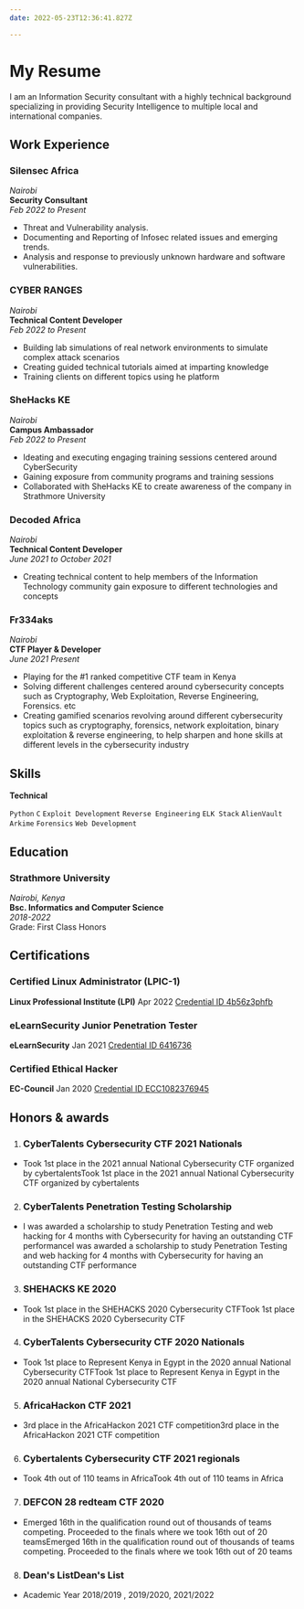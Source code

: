 ```yaml
---
date: 2022-05-23T12:36:41.827Z

---
```

# **My Resume**
I am an Information Security consultant with a highly technical background specializing in providing Security Intelligence to multiple local and international companies. 

## Work Experience

### Silensec Africa
_Nairobi_ <br>
**Security Consultant** <br>
_Feb 2022 to Present_

- Threat and Vulnerability analysis.
- Documenting and Reporting of Infosec related issues and emerging trends.
- Analysis and response to previously unknown hardware and software vulnerabilities.


### CYBER RANGES
_Nairobi_ <br>
**Technical Content Developer** <br>
_Feb 2022 to Present_

- Building lab simulations of real network environments to simulate complex attack scenarios
- Creating guided technical tutorials aimed at imparting knowledge
- Training clients on different topics using he platform


### SheHacks KE
_Nairobi_ <br>
**Campus Ambassador** <br>
_Feb 2022 to Present_

-  Ideating and executing engaging training sessions centered around CyberSecurity
- Gaining exposure from community programs and training sessions
- Collaborated with SheHacks KE to create awareness of the company in Strathmore University



### Decoded Africa
_Nairobi_ <br>
**Technical Content Developer** <br>
_June 2021 to October 2021_

-  Creating technical content to help members of the Information Technology community gain exposure to different technologies and concepts

### Fr334aks
_Nairobi_<br>
**CTF Player & Developer**<br>
_June 2021 Present_

-   Playing for the #1 ranked competitive CTF team in Kenya
-   Solving different challenges centered around cybersecurity concepts such as Cryptography, Web Exploitation, Reverse Engineering, Forensics. etc
-   Creating gamified scenarios revolving around different cybersecurity topics such as cryptography, forensics, network exploitation, binary exploitation & reverse engineering, to help sharpen and hone skills at different levels in the cybersecurity industry

## Skills

**Technical**

`Python`
`C`
`Exploit Development`
`Reverse Engineering`
`ELK Stack`
`AlienVault`
`Arkime`
`Forensics`
`Web Development`

## Education

### Strathmore University
_Nairobi, Kenya_ <br>
**Bsc. Informatics and Computer Science** <br>
_2018-2022_ <br>
Grade: First Class Honors

## Certifications

### Certified Linux Administrator (LPIC-1)
**Linux Professional Institute (LPI)**
Apr 2022
[Credential ID 4b56z3phfb](https://cs.lpi.org/caf/Xamman/certification/verify/LPI000515003/4b56z3phfb)

### eLearnSecurity Junior Penetration Tester
**eLearnSecurity**
Jan 2021
[Credential ID 6416736](https://verified.elearnsecurity.com/certificates/962ae3aa-58ee-4649-9216-6c11a804a92b)

### Certified Ethical Hacker
**EC-Council**
Jan 2020
[Credential ID ECC1082376945](https://aspen.eccouncil.org/VerifyBadge?type=certification&a=8Oxz5wABOq3cgnRAjRypuzMCgfENEfJyUP7O/brUMp4=)


## Honors & awards
1. ### CyberTalents Cybersecurity CTF 2021 Nationals
- Took 1st place in the 2021 annual National Cybersecurity CTF organized by cybertalentsTook 1st place in the 2021 annual National Cybersecurity CTF organized by cybertalents

2. ### CyberTalents Penetration Testing Scholarship
- I was awarded a scholarship to study Penetration Testing and web hacking for 4 months with Cybersecurity for having an outstanding CTF performanceI was awarded a scholarship to study Penetration Testing and web hacking for 4 months with Cybersecurity for having an outstanding CTF performance

3. ### SHEHACKS KE 2020
- Took 1st place in the SHEHACKS 2020 Cybersecurity CTFTook 1st place in the SHEHACKS 2020 Cybersecurity CTF


4. ### CyberTalents Cybersecurity CTF 2020 Nationals
- Took 1st place to Represent Kenya in Egypt in the 2020 annual National Cybersecurity CTFTook 1st place to Represent Kenya in Egypt in the 2020 annual National Cybersecurity CTF

5. ### AfricaHackon CTF 2021
- 3rd place in the AfricaHackon 2021 CTF competition3rd place in the AfricaHackon 2021 CTF competition

6. ### Cybertalents Cybersecurity CTF 2021 regionals
- Took 4th out of 110 teams in AfricaTook 4th out of 110 teams in Africa

7. ### DEFCON 28 redteam CTF 2020
- Emerged 16th in the qualification round out of thousands of teams competing. Proceeded to the finals where we took 16th out of 20 teamsEmerged 16th in the qualification round out of thousands of teams competing. Proceeded to the finals where we took 16th out of 20 teams

8. ### Dean's ListDean's List
- Academic Year 2018/2019 , 2019/2020, 2021/2022